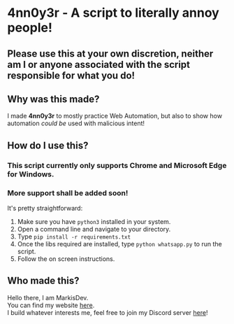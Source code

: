 # 4nn0y3r - A script to literally annoy people!

## Please use this at your own discretion, neither am I or anyone associated with the script responsible for what you do!

## Why was this made?
I made **4nn0y3r** to mostly practice Web Automation, but also to show how automation _could be_ used with malicious intent!

## How do I use this?
### This script currently only supports Chrome and Microsoft Edge for Windows.
### More support shall be added soon!
It's pretty straightforward:  
1. Make sure you have `python3` installed in your system.
2. Open a command line and navigate to your directory.
3. Type `pip install -r requirements.txt` 
4. Once the libs required are installed, type `python whatsapp.py` to run the script.
5. Follow the on screen instructions.

## Who made this?
Hello there, I am MarkisDev.  
You can find my website [here](https://markis.dev).  
I build whatever interests me, feel free to join my Discord server [here](https://discord.io/dev)! 

